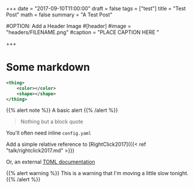 +++
date = "2017-09-10T11:00:00"
draft = false
tags = ["test"]
title = "Test Post"
math = false
summary = "A Test Post"

#OPTION: Add a Header Image
#[header]
#image = "headers/FILENAME.png"
#caption = "PLACE CAPTION HERE "

+++

# Some markdown

```xml
<thing>
	<color></color>
	<shape></shape>
</thing>
```

{{% alert note %}}
A basic alert
{{% /alert %}}

> Nothing but a block quote

You'll often need inline `config.yaml`

Add a simple relative reference to [RightClick2017]({{< ref "talk/rightclick2017.md" >}})

Or, an external [TOML documentation](https://github.com/toml-lang/toml#user-content-string)

{{% alert warning %}}
This is a warning that I'm moving a little slow tonight.
{{% /alert %}}